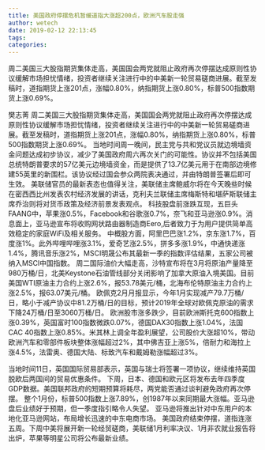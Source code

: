 ```yaml
---
title: 美国政府停摆危机暂缓道指大涨超200点，欧洲汽车股走强
author: wetech
date: 2019-02-12 22:13:45
tags: 
categories: 
---
```

周二美国三大股指期货集体走高，美国国会两党就阻止政府再次停摆达成原则性协议缓解市场担忧情绪，投资者继续关注进行中的中美新一轮贸易磋商进展。截至发稿时，道指期货上涨201点，涨幅0.80%，纳指期货上涨0.80%，标普500指数期货上涨0.69%。
<!-- more -->
樊志菁
周二美国三大股指期货集体走高，美国国会两党就阻止政府再次停摆达成原则性协议缓解市场担忧情绪，投资者继续关注进行中的中美新一轮贸易磋商进展。截至发稿时，道指期货上涨201点，涨幅0.80%，纳指期货上涨0.80%，标普500指数期货上涨0.69%。
当地时间周一晚间，民主党与共和党议员就边境墙资金问题达成初步协议，减少了美国政府周六再次关门的可能性。协议并不包括美国总统特朗普要求的57亿美元边境墙资金，而是提供了13.7亿美元用于在南部边境修建55英里的新围栏。该协议经过国会参众两院表决通过，并由特朗普签署后即可生效。
美联储官员的最新表态也值得关注，美联储主席鲍威尔将在今天晚些时候在密西西比州发表农村经济发展的讲话，克利夫兰联储主席梅斯特和堪萨斯联储主席乔治则将对货币政策及经济前景发表观点。
科技股盘前涨跌互现，五巨头FAANG中，苹果涨0.5%，Facebook和谷歌涨0.7%，奈飞和亚马逊涨0.9%。消息面上，亚马逊宣布将收购网状路由器制造商Eero,后者致力于为用户提供简单高效稳定的家庭WiFi及相关服务。
中概股方面，阿里巴巴涨1.2%，京东涨1.7%，百度涨1%。此外哔哩哔哩涨3.1%，爱奇艺涨2.5%，拼多多涨1.9%，中通快递涨1.4%，腾讯音乐涨2%，MSCI明晟公布其最新一季的指数评估结果，五家公司被纳入MSCI中国指数。
周二国际油价大幅走高，沙特宣布将在3月将原油产量降至980万桶/日，北美Keystone石油管线部分关闭影响了加拿大原油入境美国。目前美国WTI原油主力合约上涨2.6%，报53.78美元/桶，北海布伦特原油主力合约上涨2.5%，报63.07美元/桶。
欧佩克2月月报显示，今年1月实现减产79.7万桶/日，略小于减产协议中81.2万桶/日的目标，预计2019年全球对欧佩克原油的需求下降24万桶/日至3060万桶/日。
欧洲股市涨多跌少，目前欧洲斯托克600指数上涨0.39%，英国富时100指数微跌0.07%，德国DAX30指数上涨1.04%，法国CAC 40指数上涨0.85%。米其林上调全年盈利展望，公司股价大涨超10%，带动欧洲汽车和零部件板块整体涨幅超过2%，其中佛吉亚上涨5%，倍耐力和海拉上涨4.5%，法雷奥、德国大陆、标致汽车和戴姆勒涨幅超过3%。
 
 
 
当地时间11日，英国国际贸易部表示，英国与瑞士将签署一项协议，继续维持英国脱欧后两国间的贸易优惠条件。
下周，日本、德国和欧元区将发布去年四季度GDP数据。美国联邦政府的短期预算将耗尽，两党能否通过谈判避免政府再次停摆。
整个1月份，标普500指数上涨7.89%，创1987年以来同期最大涨幅。亚马逊盘后业绩好于预期，但一季度指引略令人失望。
亚马逊将推出针对中东用户的本地化亚马逊网站，布局增长迅速的中东电商市场。
美国政府结束停摆，道指连涨五周。下周中美将展开新一轮经贸磋商，美联储1月利率决议、1月非农就业报告将出炉，苹果等明星公司将公布最新业绩。

